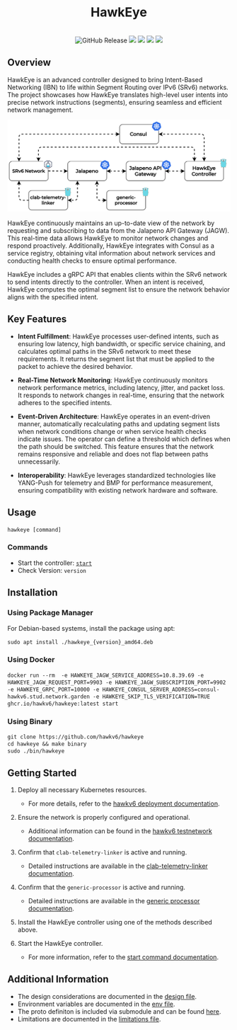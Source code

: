 <h1 align="center">HawkEye</h1>
<p align="center">
    <br>
    <img alt="GitHub Release" src="https://img.shields.io/github/v/release/hawkv6/hawkeye?display_name=release&style=flat-square">
    <img src="https://img.shields.io/badge/go%20report-A+-brightgreen.svg?style=flat-square">
    <img src="https://img.shields.io/github/actions/workflow/status/hawkv6/hawkeye/testing.yaml?style=flat-square&label=tests">
    <img src="https://img.shields.io/codecov/c/github/hawkv6/hawkeye?style=flat-square">
    <img src="https://img.shields.io/github/actions/workflow/status/hawkv6/hawkeye/golangci-lint.yaml?style=flat-square&label=checks">
</p>

<p align="center">
</p>


## Overview
HawkEye is an advanced controller designed to bring Intent-Based Networking (IBN) to life within Segment Routing over IPv6 (SRv6) networks. The project showcases how HawkEye translates high-level user intents into precise network instructions (segments), ensuring seamless and efficient network management.

![HawkEye Architecture](docs/images/Hawkv6-High-Level-Architecture.drawio.svg)

HawkEye continuously maintains an up-to-date view of the network by requesting and subscribing to data from the Jalapeno API Gateway (JAGW). This real-time data allows HawkEye to monitor network changes and respond proactively. Additionally, HawkEye integrates with Consul as a service registry, obtaining vital information about network services and conducting health checks to ensure optimal performance.

HawkEye includes a gRPC API that enables clients within the SRv6 network to send intents directly to the controller. When an intent is received, HawkEye computes the optimal segment list to ensure the network behavior aligns with the specified intent.


## Key Features
- **Intent Fulfillment**: HawkEye processes user-defined intents, such as ensuring low latency, high bandwidth, or specific service chaining, and calculates optimal paths in the SRv6 network to meet these requirements. It returns the segment list that must be applied to the packet to achieve the desired behavior.

- **Real-Time Network Monitoring**: HawkEye continuously monitors network performance metrics, including latency, jitter, and packet loss. It responds to network changes in real-time, ensuring that the network adheres to the specified intents.

- **Event-Driven Architecture**: HawkEye operates in an event-driven manner, automatically recalculating paths and updating segment lists when network conditions change or when service health checks indicate issues. The operator can define a threshold which defines when the path should be switched. This feature ensures that the network remains responsive and reliable and does not flap between paths unnecessarily.

- **Interoperability**: HawkEye leverages standardized technologies like YANG-Push for telemetry and BMP for performance measurement, ensuring compatibility with existing network hardware and software.


## Usage
```
hawkeye [command]
```
### Commands
- Start the controller: [`start`](docs/commands/start.md)
- Check Version: `version`

## Installation

### Using Package Manager
For Debian-based systems, install the package using apt:
```
sudo apt install ./hawkeye_{version}_amd64.deb
```

### Using Docker 
```
docker run --rm  -e HAWKEYE_JAGW_SERVICE_ADDRESS=10.8.39.69 -e HAWKEYE_JAGW_REQUEST_PORT=9903 -e HAWKEYE_JAGW_SUBSCRIPTION_PORT=9902 -e HAWKEYE_GRPC_PORT=10000 -e HAWKEYE_CONSUL_SERVER_ADDRESS=consul-hawkv6.stud.network.garden -e HAWKEYE_SKIP_TLS_VERIFICATION=TRUE ghcr.io/hawkv6/hawkeye:latest start
```

### Using Binary
```
git clone https://github.com/hawkv6/hawkeye
cd hawkeye && make binary
sudo ./bin/hawkeye
```

## Getting Started

1. Deploy all necessary Kubernetes resources.
   - For more details, refer to the [hawkv6 deployment documentation](https://github.com/hawkv6/deployment).

2. Ensure the network is properly configured and operational.
   - Additional information can be found in the [hawkv6 testnetwork documentation](https://github.com/hawkv6/network).

3. Confirm that `clab-telemetry-linker` is active and running.
   - Detailed instructions are available in the [clab-telemetry-linker documentation](https://github.com/hawkv6/generic-processor).

4. Confirm that the `generic-processor` is active and running.
   - Detailed instructions are available in the [generic processor documentation](https://github.com/hawkv6/generic-processor).

5. Install the HawkEye controller using one of the methods described above.

5. Start the HawkEye controller.
   - For more information, refer to the [start command documentation](docs/commands/start.md).

## Additional Information
- The design considerations are documented in the [design file](docs/design.md).
- Environment variables are documented in the [env file](docs/env.md).
- The proto definiton is included via submodule and can be found [here](https://github.com/hawkv6/proto/blob/main/intent.proto).
- Limitations are documented in the [limitations file](docs/limitations.md).